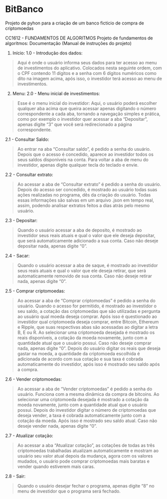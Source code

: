# BitBanco
Projeto de pyhon para a criação de um banco ficticio de compra de criptomoedas

CC1612 - FUNDAMENTOS DE ALGORITMOS
Projeto de fundamentos de algoritmos: Documentação (Manual de 
instruções do projeto)

1. Início:
1.0 - Introdução dos dados:
> Aqui é onde o usuário informa seus dados para ter acesso ao menu de investimentos do 
aplicativo.
> Colocados nesta seguinte ordem, com o CPF contendo 11 dígitos e a senha com 6 
dígitos numéricos como dito na imagem acima, após isso, o investidor terá acesso ao 
menu de investimentos.

2. Menu:
2.0 - Menu inicial de investimentos:
> Esse é o menu inicial do investidor:
> Aqui, o usuário poderá escolher qualquer aba acima que queira acessar apenas 
digitando o número correspondente a cada aba, tornando a navegação simples e prática, 
como por exemplo o investidor quer acessar a aba “Depositar”, apenas digite “3” que você 
será redirecionado a página correspondente.

2.1 - Consultar Saldo:
> Ao entrar na aba “Consultar saldo”, é pedido a senha do usuário.
> Depois que o acesso é concedido, aparece ao investidor todos os seus saldos 
disponíveis na conta.
> Para voltar a aba de menu do investidor, apenas digite qualquer tecla do teclado e envie.

2.2 - Consultar extrato:
> Ao acessar a aba de “Consultar extrato” é pedido a senha do usuário.
> Depois do acesso ser concedido, é mostrado ao usuário todas suas ações realizadas no 
programa, dês da criação do usuário.
> Todas essas informações são salvas em um arquivo .json em tempo real, assim, 
podendo analisar extratos feitos a dias atrás pelo mesmo usuário.

2.3 - Depositar:
> Quando o usuário acessar a aba de deposito, é mostrado ao investidor seus reais atuais 
e qual o valor que ele deseja depositar, que será automaticamente adicionado a sua 
conta. Caso não deseje depositar nada, apenas digite “0”.

2.4 - Sacar:
> Quando o usuário acessar a aba de saque, é mostrado ao investidor seus reais atuais e 
qual o valor que ele deseja retirar, que será automaticamente removido de sua conta.
Caso não deseje retirar nada, apenas digite “0”.

2.5 - Comprar criptomoedas:
> Ao acessar a aba de “Comprar criptomoedas” é pedido a senha do usuário.
> Quando o acesso for permitido, é mostrado ao investidor o seu saldo, a cotação das 
criptomoedas que são utilizadas e pergunta ao usuário qual moeda deseja comprar.
> Após isso é questionado ao investidor qual criptomoeda deseja comprar, entre Bitcoin, 
Ethereum e Ripple, que suas respectivas abas são acessadas ao digitar a letra B, E ou R.
> Ao selecionar uma criptomoeda desejada é mostrado os reais disponíveis, a cotação da 
moeda novamente, junto com a quantidade atual que o usuário possui. Caso não deseje 
comprar nada, apenas digite “0”.
> Depois do usuário digitar os reais que deseja gastar na moeda, a quantidade da 
criptomoeda escolhida é adicionada de acordo com sua cotação e sua taxa é cobrada 
automaticamente do investidor, após isso é mostrado seu saldo após a compra.

2.6 - Vender criptomoedas:
> Ao acessar a aba de “Vender criptomoedas” é pedido a senha do usuário.
> Funciona com a mesma dinâmica da compra de bitcoins.
> Ao selecionar uma criptomoeda desejada é mostrado a cotação da moeda novamente, 
junto com a quantidade atual que o usuário possui.
> Depois do investidor digitar o número de criptomoedas que deseja vender, a taxa é 
cobrada automaticamente junto com a cotação da moeda. Após isso é mostrado seu saldo 
atual. Caso não deseje vender nada, apenas digite “0”.

2.7 - Atualizar cotação:
> Ao acessar a aba “Atualizar cotação”, as cotações de todas as três criptomoedas 
trabalhadas atualizam automaticamente e mostram ao usuário seu valor atual depois da 
mudança, agora com os valores mudados, o usuário pode comprar criptomoedas mais 
baratas e vender quando estiverem mais caras.

2.8 - Sair:
> Quando o usuário desejar fechar o programa, apenas digite “8” no menu de investidor que 
o programa será fechado.
